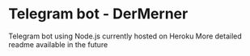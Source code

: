 # Telegram bot - DerMerner
Telegram bot using Node.js currently hosted on Heroku
More detailed readme available in the future

